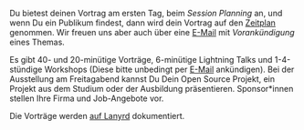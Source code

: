 Du bietest deinen Vortrag am ersten Tag, beim *Session Planning* an, und wenn Du ein Publikum findest, dann wird dein Vortrag auf den [Zeitplan](http://lanyrd.com/2016/barcamp-salzburg-october/) genommen. Wir freuen uns aber auch über eine [E-Mail](mailto:#{email}) mit *Vorankündigung* eines Themas. 

Es gibt 40- und 20-minütige Vorträge, 6-minütige Lightning Talks und 1-4-stündige Workshops (Diese bitte unbedingt per [E-Mail](mailto:#{email}) ankündigen). Bei der Ausstellung am Freitagabend kannst Du Dein Open Source Projekt, ein Projekt aus dem Studium oder der Ausbildung präsentieren. Sponsor*innen stellen Ihre Firma und Job-Angebote vor.

Die Vorträge werden [auf Lanyrd](http://lanyrd.com/2016/barcamp-salzburg-october/) dokumentiert.
